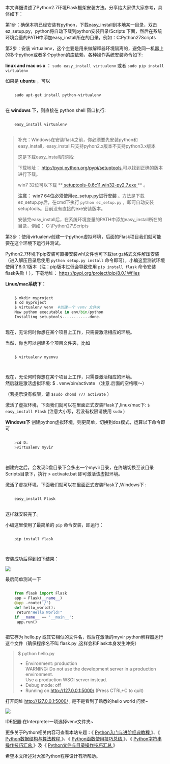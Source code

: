 本文详细讲述了Python2.7环境Flask框架安装方法。分享给大家供大家参考，具体如下：

第1步：确保本机已经安装有python，下载easy_install到本地某一目录，双击ez_setup.py，python将自动下载到python安装目录/Scripts
下面，然后在系统环境变量的PATH中添加easy_install所在的目录，例如：C:Python27Scripts

第2步：安装
virtualenv，这个主要是用来做解释器环境隔离的，避免同一机器上的多个python或者多个python的库依赖，各种操作系统安装命令如下:

**linux and mac os x** ： ` sudo easy_install virtualenv ` 或者 ` sudo pip
install virtualenv `

如果是 **ubuntu** ，可以

```python

    sudo apt-get install python-virtualenv
    
```

在 **windows** 下，则直接在  python shell  窗口执行:

```python

    easy_install virtualenv
    
```

>
> 补充：Windows在安装flask之前，你必须要先安装python和easy_install，easy_install只支持pyhon2.x版本不支持python3.x版本
>
> 这是下载easy_install的网站:
>
> 下载地址： [ http://pypi.python.org/pypi/setuptools
> ](http://pypi.python.org/pypi/setuptools) 可以找到正确的版本进行下载。
>
> win7 32位可以下载  **[ setuptools-0.6c11.win32-py2.7.exe
> ](http://pypi.python.org/packages/2.7/s/setuptools/setuptools-0.6c11.win32-py2.7.exe#md5=57e1e64f6b7c7f1d2eddfc9746bbaf20)
> ** 。
>
> **注意：** **win7 64位必须使用ez_setup.py进行安装** 。方法是下载ez_setup.py后，在cmd下执行 ` python
> ez_setup.py ` ，即可自动安装setuptools。目前没有直接的exe安装版本。
>
> 安装完easy_install后，在系统环境变量的PATH中添加easy_install所在的目录，例如：  C:\Python27\Scripts

第3步：使用virtualenv创建一个python虚拟环境，后面的Flask项目我们就可能要在这个环境下运行并测试。

Python2.7环境下pip安装可直接安装whl文件也可下载tar.gz格式文件解压安装（进入解压目录后使用 ` python setup.py
install ` 命令即可），小编这里测试环境使用了8.0.1版本（注：pip版本过低会导致使用 ` pip install flask `
命令安装flask失败！），下载地址： [ https://pypi.org/project/pip/8.0.1/#files
](https://pypi.org/project/pip/8.0.1/#files)

**Linux/mac系统下：**

```python

    $ mkdir myproject
    $ cd myproject
    $ virtualenv venv  #创建一个 venv 文件夹
    New python executable in env/bin/python
    Installing setuptools............done.
    
```

现在，无论何时你想在某个项目上工作，只需要激活相应的环境。

当然，你也可以创建多个项目文件夹，比如

```python

    $ virtualenv myenvu
    
    
```

现在，无论何时你想在某个项目上工作，只需要激活相应的环境。  
然后就是激活虚拟环境:  $ . venv/bin/activate  （注意.后面的空格哦～）

（若提示没有权限，请 ` $sudo chomd 777 activate ` ）

激活了虚拟环境，下面我们就可以在里面正式安装Flask了,linux/mac下: ` $ easy_install Flask `
(注意大小写，若没有权限请使用 ` sudo ` )

**Windows下** 创建python虚拟环境，则更简单，切换到dos模式，运算以下命令即可

```python

    >cd D:
    >virtualenv myvir
    
    
```

创建完之后，会发现D盘目录下会多出一个myvir目录，在终端切换至该目录Scripts目录下，执行 > activate.bat 即可激活该虚拟环境。

激活了虚拟环境，下面我们就可以在里面正式安装Flask了,Windows下 :

```python

    easy_install Flask
    
```

这样就安装完了。

小编这里使用了最简单的 ` pip ` 命令安装，即运行：

```python

    pip install flask
    
    
```

安装成功后得到如下结果：

![](https://img.jbzj.com/file_images/article/201807/2018713110746225.png?20186131184)

最后简单测试一下  

```python

    from flask import Flask
    app = Flask(__name__)
    @app .route('/')
    def hello_world():
     return"Hello World!"
    if __name__ == '__main__':
     app.run()
    
```

把它存为 hello.py 或其它相似的文件名，然后在激活的myvir python解释器运行这个文件（确保程序名不叫 flask.py
,这样会和Flask本身发生冲突）

> $ python hello.py  
>  * Environment: production  
>  WARNING: Do not use the development server in a production environment.  
>  Use a production WSGI server instead.  
>  * Debug mode: off  
>  * Running on http://127.0.0.1:5000/ (Press CTRL+C to quit)

打开网址  http://127.0.0.1:5000/  , 是不是看到了熟悉的hello world 问候~

![](https://img.jbzj.com/file_images/article/201807/2018713110851835.png?20186131194)

IDE配置:在Interpreter一项选择venv文件夹~

更多关于Python相关内容可查看本站专题：《 [ Python入门与进阶经典教程 ](//www.jb51.net/Special/520.htm)
》、《 [ Python数据结构与算法教程 ](//www.jb51.net/Special/663.htm) 》、《 [ Python函数使用技巧总结
](//www.jb51.net/Special/642.htm) 》、《 [ Python字符串操作技巧汇总
](//www.jb51.net/Special/636.htm) 》及《 [ Python文件与目录操作技巧汇总
](//www.jb51.net/Special/516.htm) 》

希望本文所述对大家Python程序设计有所帮助。

